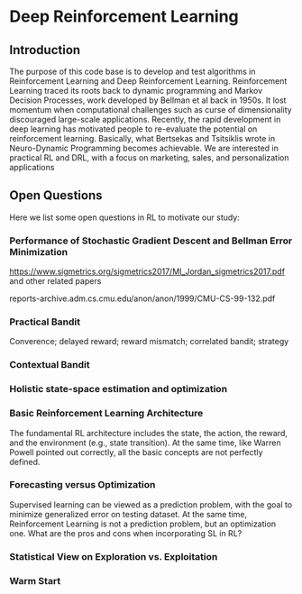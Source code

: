 # Deep Reinforcement Learning

## Introduction

The purpose of this code base is to develop and test algorithms in Reinforcement Learning and Deep Reinforcement Learning. Reinforcement Learning traced its roots back to dynamic programming and Markov Decision Processes, work developed by Bellman et al back in 1950s. It lost momentum when computational challenges such as curse of dimensionality discouraged large-scale applications. Recently, the rapid development in deep learning has motivated people to re-evaluate the potential on reinforcement learning. Basically, what Bertsekas and Tsitsiklis wrote in Neuro-Dynamic Programming becomes achievable. We are interested in practical RL and DRL, with a focus on marketing, sales, and personalization applications

## Open Questions

Here we list some open questions in RL to motivate our study:

### Performance of Stochastic Gradient Descent and Bellman Error Minimization
https://www.sigmetrics.org/sigmetrics2017/MI_Jordan_sigmetrics2017.pdf and other related papers

reports-archive.adm.cs.cmu.edu/anon/anon/1999/CMU-CS-99-132.pdf

### Practical Bandit
Converence; delayed reward; reward mismatch; correlated bandit; strategy

### Contextual Bandit

### Holistic state-space estimation and optimization

### Basic Reinforcement Learning Architecture
The fundamental RL architecture includes the state, the action, the reward, and the environment (e.g., state transition). At the same time, like Warren Powell pointed out correctly, all the basic concepts are not perfectly defined.

### Forecasting versus Optimization
Supervised learning can be viewed as a prediction problem, with the goal to minimize generalized error on testing dataset. At the same time, Reinforcement Learning is not a prediction problem, but an optimization one. What are the pros and cons when incorporating SL in RL?

### Statistical View on Exploration vs. Exploitation

### Warm Start
